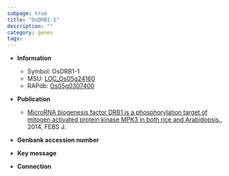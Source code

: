 ```yaml
---
subpage: true
title: "OsDRB1-1"
description: ""
category: genes
tags: 
---
```


* **Information**  
    + Symbol: OsDRB1-1  
    + MSU: [LOC_Os05g24160](http://rice.plantbiology.msu.edu/cgi-bin/ORF_infopage.cgi?orf=LOC_Os05g24160)  
    + RAPdb: [Os05g0307400](http://rapdb.dna.affrc.go.jp/viewer/gbrowse_details/irgsp1?name=Os05g0307400)  

* **Publication**  
    + [MicroRNA biogenesis factor DRB1 is a phosphorylation target of mitogen activated protein kinase MPK3 in both rice and Arabidopsis.](http://www.ncbi.nlm.nih.gov/pubmed?term=MicroRNA+biogenesis+factor+DRB1+is+a+phosphorylation+target+of+mitogen+activated+protein+kinase+MPK3+in+both+rice+and+Arabidopsis.%5BTitle%5D), 2014, FEBS J.

* **Genbank accession number**  

* **Key message**  

* **Connection**  



